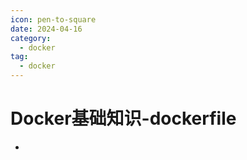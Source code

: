 ```yaml
---
icon: pen-to-square
date: 2024-04-16
category:
  - docker
tag:
  - docker
---
```

# Docker基础知识-dockerfile
- 
